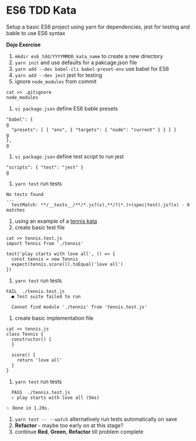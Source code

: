 # ES6 TDD Kata

Setup a basic ES6 project using yarn for dependencies, jest for testing and
bable to use ES6 syntax

**Dojo Exercise**

  1. `mkdir es6_tdd/YYYYMMDD_kata_name` to create a new directory
  1. `yarn init` and use defaults for a pakcage.json file
  1. `yarn add --dev babel-cli babel-preset-env` use babel for ES6
  1. `yarn add --dev jest` jest for testing
  1. ignore `node_modules` from commit
```
cat >> .gitignore
node_modules
```
  1. `vi package.json` define ES6 bable presets
```
"babel": {                                                                                                                                                          g
  "presets": [ [ "env", { "targets": { "node": "current" } } ] ]                                                                                                    g
},                                                                                                                                                                  g
```
  1. `vi package.json` define test script to run jest
```
"scripts": { "test": "jest" }                                                                                                                                       g
```
  1. `yarn test` run tests
```
No tests found
...
  testMatch: **/__tests__/**/*.js?(x),**/?(*.)+(spec|test).js?(x) - 0 matches
```
  1. using an example of a [tennis kata](https://codingdojo.org/kata/Tennis/)
  1. create basic test file
```
cat >> tennis.test.js
import Tennis from './tennis'

test('play starts with love all', () => {
  const tennis = new Tennis
  expect(tennis.score()).toEqual('love all')
})
```
  1. `yarn test` run tests
```
FAIL  ./tennis.test.js
  ● Test suite failed to run

  Cannot find module './tennis' from 'tennis.test.js'
```
  1. create basic implementation file
```
cat >> tennis.js
class Tennis {
  constructor() {
  }

  score() {
    return 'love all'
  }
}
```
  1. `yarn test` run tests
```
  PASS  ./tennis.test.js
  ✓ play starts with love all (5ms)

✨ Done in 1.29s.
```
  1. `yarn test -- --watch` alternatively run tests automatically on save
  1. **Refactor** - maybe too early on at this stage?
  1. continue **Red**, **Green**, **Refactor** till problem complete

